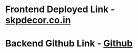 # Frontend Deployed Link - [skpdecor.co.in](https://skpdecor.co.in)
# Backend Github Link - [Github](https://github.com/junaid77khan/ecom-server)



